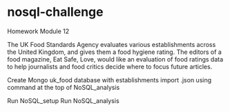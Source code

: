 # nosql-challenge
Homework Module 12

The UK Food Standards Agency evaluates various establishments across the United Kingdom, and gives them a food hygiene rating. The editors of a food magazine, Eat Safe, Love, would like an evaluation of food ratings data to help journalists and food critics decide where to focus future articles.

Create Mongo uk_food database with establishments
import .json using command at the top of NoSQL_analysis

Run NoSQL_setup
Run NoSQL_analysis